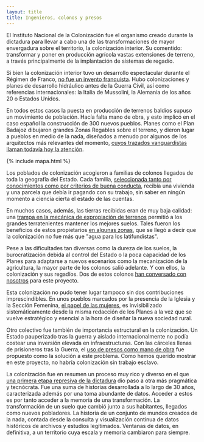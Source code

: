 ```yaml
---
layout: title
title: Ingenieros, colonos y presos
---
```


El Instituto Nacional de la Colonización fue el organismo creado durante la dictadura para llevar a cabo una de las transformaciones de mayor envergadura sobre el territorio, la colonización interior. Su comentido: transformar y poner en producción agrícola vastas extensiones de terreno, a través principalmente de la implantación de sistemas de regadío.

Si bien la colonización interior tuvo un desarrollo espectacular durante el Régimen de Franco, <a href="introduccion">no fue un invento franquista</a>. Hubo colonizaciones y planes de desarrollo hidráulico antes de la Guerra Civil, así como referencias internacionales: la Italia de Mussolini, la Alemania de los años 20 o Estados Unidos.

En todos estos casos la puesta en producción de terrenos baldíos supuso un movimiento de población. Hacía falta mano de obra, y esto implicó en el caso español la construcción de 300 nuevos pueblos. Planes como el Plan Badajoz dibujaron grandes Zonas Regables sobre el terreno, y dieron lugar a pueblos en medio de la nada, diseñados a menudo por algunos de los arquitectos más relevantes del momento, <a href="urbanismo">cuyos trazados vanguardistas llaman todavía hoy la atención</a>.

{% include mapa.html %}

Los poblados de colonización acogieron a familias de colonos llegados de toda la geografía del Estado. Cada familia, <a href="colono">seleccionada tanto por conocimientos como por criterios de buena conducta</a>, recibía una vivienda y una parcela que debía ir pagando con su trabajo, sin saber en ningún momento a ciencia cierta el estado de las cuentas.

En muchos casos, además, las tierras recibidas eran de muy baja calidad: una <a href="mecanismos-expropiacion">trampa en la mecánica de expropiación de terrenos</a> permitió a los grandes terratenientes mantener los mejores suelos. Tales fueron los beneficios de estos propietarios <a href="modelos">en algunas zonas</a>, que se llegó a decir que la colonización no fue más que "agua para los latifundistas".

Pese a las dificultades tan diversas como la dureza de los suelos, la burocratización debida al control del Estado o la poca capacidad de los Planes para adaptarse a nuevos escenarios como la mecanización de la agricultura, la mayor parte de los colonos salió adelante. Y con ellos, la colonización y sus regadíos. Dos de estos colonos
<a href="colono">han conversado con nosotros</a> para este proyecto.

Esta colonización no pudo tener lugar tampoco sin dos contribuciones imprescindibles. En unos pueblos marcados por la presencia de la Iglesia y la Sección Femenina, <a href="mujeres">el papel de las mujeres</a>, es invisibilizado sistemáticamente desde la misma redacción de los Planes a la vez que se vuelve estratégico y esencial a la hora de diseñar la nueva sociedad rural.

Otro colectivo fue también de importancia estructural en la colonización. Un Estado pauperizado tras la guerra y aislado internacionalmente no podía costear una inversión elevada en infraestructuras. Con las cárceles llenas de prisioneros tras la Guerra, el <a href="presos">uso de presos como mano de obra</a> fue propuesto como la solución a este problema. Como hemos querido mostrar en este proyecto, no habría colonización sin trabajo esclavo.

La colonización fue en resumen un proceso muy rico y diverso en el que <a href="autoritario">una primera etapa represiva de la dictadura</a> dio paso a otra más pragmática y tecnócrata. Fue una suma de historias desarrollada a lo largo de 30 años, caracterizada además por una toma abundante de datos. Acceder a estos es por tanto acceder a la memoria de una transformación. La transformación de un suelo que cambió junto a sus habitantes, llegados como nuevos pobladores. La historia de un conjunto de mundos creados de la nada, contada desde la consulta y visualización continua de datos históricos de archivos y estudios legitimados.  Ventanas de datos, en definitiva, a un territorio cuya escala y memoria cambiaron para siempre.
